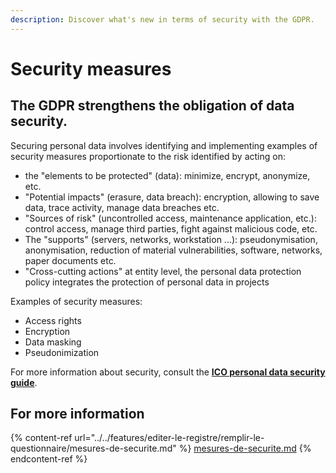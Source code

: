 ```yaml
---
description: Discover what's new in terms of security with the GDPR.
---
```


# Security measures

## The GDPR strengthens the obligation of data security.

Securing personal data involves identifying and implementing examples of security measures proportionate to the risk identified by acting on:

* the "elements to be protected" (data): minimize, encrypt, anonymize, etc.
* "Potential impacts" (erasure, data breach): encryption, allowing to save data, trace activity, manage data breaches etc.
* "Sources of risk" (uncontrolled access, maintenance application, etc.): control access, manage third parties, fight against malicious code, etc.
* The "supports" (servers, networks, workstation ...): pseudonymisation, anonymisation, reduction of material vulnerabilities, software, networks, paper documents etc.
* "Cross-cutting actions" at entity level, the personal data protection policy integrates the protection of personal data in projects

Examples of security measures:

* Access rights
* Encryption
* Data masking
* Pseudonimization

For more information about security, consult the [**ICO personal data security guide**](https://ico.org.uk/for-organisations/guide-to-data-protection/guide-to-the-general-data-protection-regulation-gdpr/security/).

## For more information

{% content-ref url="../../features/editer-le-registre/remplir-le-questionnaire/mesures-de-securite.md" %}
[mesures-de-securite.md](../../features/editer-le-registre/remplir-le-questionnaire/mesures-de-securite.md)
{% endcontent-ref %}

